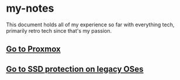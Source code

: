 # my-notes
This document holds all of my experience so far with everything tech, primarily retro tech since that's my passion.
## [Go to Proxmox](proxmox.md)
## [Go to SSD protection on legacy OSes](ssd-protection-legacy-os.md)


